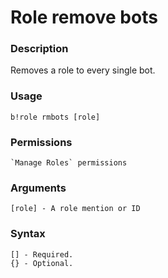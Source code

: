 # Role remove bots

### **Description**

Removes a role to every single bot.

### Usage

```
b!role rmbots [role]
```

### Permissions

```
`Manage Roles` permissions
```

### Arguments

```
[role] - A role mention or ID
```

### Syntax

```
[] - Required.
{} - Optional.
```
